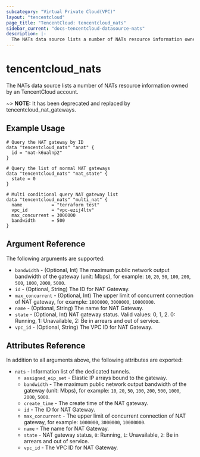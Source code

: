```yaml
---
subcategory: "Virtual Private Cloud(VPC)"
layout: "tencentcloud"
page_title: "TencentCloud: tencentcloud_nats"
sidebar_current: "docs-tencentcloud-datasource-nats"
description: |-
  The NATs data source lists a number of NATs resource information owned by an TencentCloud account.
---
```


# tencentcloud_nats

The NATs data source lists a number of NATs resource information owned by an TencentCloud account.

~> **NOTE:** It has been deprecated and replaced by tencentcloud_nat_gateways.

## Example Usage

```hcl
# Query the NAT gateway by ID
data "tencentcloud_nats" "anat" {
  id = "nat-k6ualnp2"
}

# Query the list of normal NAT gateways
data "tencentcloud_nats" "nat_state" {
  state = 0
}

# Multi conditional query NAT gateway list
data "tencentcloud_nats" "multi_nat" {
  name           = "terraform test"
  vpc_id         = "vpc-ezij4ltv"
  max_concurrent = 3000000
  bandwidth      = 500
}
```

## Argument Reference

The following arguments are supported:

* `bandwidth` - (Optional, Int) The maximum public network output bandwidth of the gateway (unit: Mbps), for example: `10`, `20`, `50`, `100`, `200`, `500`, `1000`, `2000`, `5000`.
* `id` - (Optional, String) The ID for NAT Gateway.
* `max_concurrent` - (Optional, Int) The upper limit of concurrent connection of NAT gateway, for example: `1000000`, `3000000`, `10000000`.
* `name` - (Optional, String) The name for NAT Gateway.
* `state` - (Optional, Int) NAT gateway status. Valid values: 0, 1, 2. 0: Running, 1: Unavailable, 2: Be in arrears and out of service.
* `vpc_id` - (Optional, String) The VPC ID for NAT Gateway.

## Attributes Reference

In addition to all arguments above, the following attributes are exported:

* `nats` - Information list of the dedicated tunnels.
  * `assigned_eip_set` - Elastic IP arrays bound to the gateway.
  * `bandwidth` - The maximum public network output bandwidth of the gateway (unit: Mbps), for example: `10`, `20`, `50`, `100`, `200`, `500`, `1000`, `2000`, `5000`.
  * `create_time` - The create time of the NAT gateway.
  * `id` - The ID for NAT Gateway.
  * `max_concurrent` - The upper limit of concurrent connection of NAT gateway, for example: `1000000`, `3000000`, `10000000`.
  * `name` - The name for NAT Gateway.
  * `state` - NAT gateway status, `0`: Running, `1`: Unavailable, `2`: Be in arrears and out of service.
  * `vpc_id` - The VPC ID for NAT Gateway.


